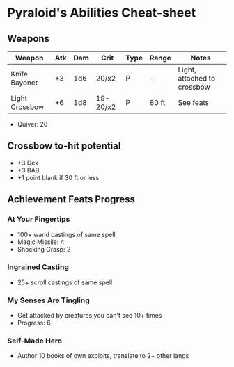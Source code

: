 # Pyraloid's Abilities Cheat-sheet
## Weapons
| Weapon         | Atk | Dam   | Crit     | Type | Range  | Notes
|----------------|-----|-------|----------|------|--------|------------
| Knife Bayonet  | +3  | 1d6   |    20/x2 | P    | --     | Light, attached to crossbow
| Light Crossbow | +6  | 1d8   | 19-20/x2 | P    |  80 ft | See feats
- Quiver: 20

## Crossbow to-hit potential
- +3 Dex
- +3 BAB
- +1 point blank if 30 ft or less

## Achievement Feats Progress
### At Your Fingertips
- 100+ wand castings of same spell
- Magic Missile: 4
- Shocking Grasp: 2

### Ingrained Casting
- 25+ scroll castings of same spell

### My Senses Are Tingling
- Get attacked by creatures you can't see 10+ times
- Progress: 6

### Self-Made Hero
- Author 10 books of own exploits, translate to 2+ other langs
